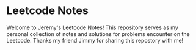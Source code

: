 # Leetcode Notes

Welcome to Jeremy's Leetcode Notes! This repository serves as my personal collection of notes and solutions for problems encounter on the Leetcode. Thanks my friend Jimmy for sharing this repostory with me!